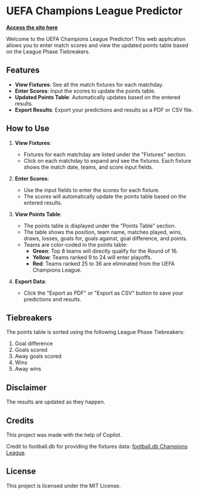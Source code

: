 # UEFA Champions League Predictor

**<a href="https://apex4710.github.io/champions-league-predictor/" target="_blank">Access the site here</a>**

Welcome to the UEFA Champions League Predictor! This web application allows you to enter match scores and view the updated points table based on the League Phase Tiebreakers.

## Features

- **View Fixtures**: See all the match fixtures for each matchday.
- **Enter Scores**: Input the scores to update the points table.
- **Updated Points Table**: Automatically updates based on the entered results.
- **Export Results**: Export your predictions and results as a PDF or CSV file.

## How to Use

1. **View Fixtures**:

   - Fixtures for each matchday are listed under the "Fixtures" section.
   - Click on each matchday to expand and see the fixtures. Each fixture shows the match date, teams, and score input fields.

2. **Enter Scores**:

   - Use the input fields to enter the scores for each fixture.
   - The scores will automatically update the points table based on the entered results.

3. **View Points Table**:

   - The points table is displayed under the "Points Table" section.
   - The table shows the position, team name, matches played, wins, draws, losses, goals for, goals against, goal difference, and points.
   - Teams are color-coded in the points table:
     - **Green**: Top 8 teams will directly qualify for the Round of 16.
     - **Yellow**: Teams ranked 9 to 24 will enter playoffs.
     - **Red**: Teams ranked 25 to 36 are eliminated from the UEFA Champions League.

4. **Export Data**:
   - Click the "Export as PDF" or "Export as CSV" button to save your predictions and results.

## Tiebreakers

The points table is sorted using the following League Phase Tiebreakers:

1. Goal difference
2. Goals scored
3. Away goals scored
4. Wins
5. Away wins

## Disclaimer

The results are updated as they happen.

## Credits

This project was made with the help of Copilot.

Credit to football.db for providing the fixtures data: <a href="https://github.com/openfootball/champions-league" target="_blank">football.db Champions League</a>.

## License

This project is licensed under the MIT License.
